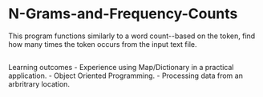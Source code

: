 # N-Grams-and-Frequency-Counts
This program functions similarly to a word count--based on the token, find how many times the token occurs from the input text file. 

##
Learning outcomes
    - Experience using Map/Dictionary in a practical application.
    - Object Oriented Programming.
    - Processing data from an arbritrary location.